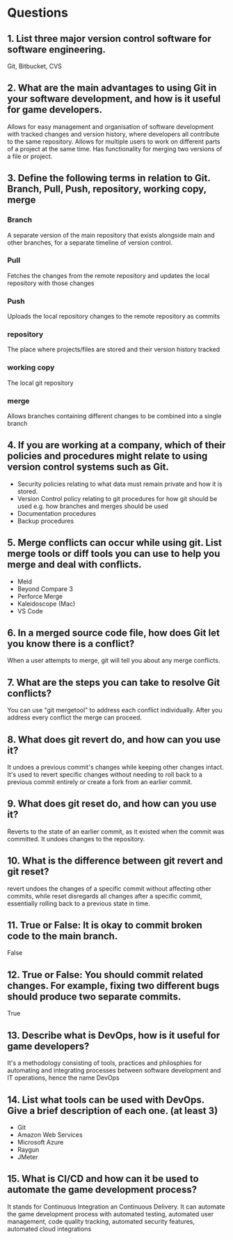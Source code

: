 # Questions
## 1.	List three major version control software for software engineering.
Git, Bitbucket, CVS
## 2.	What are the main advantages to using Git in your software development, and how is it useful for game developers.
Allows for easy management and organisation of software development with tracked changes and version history, where developers all contribute to the same repository. Allows for multiple users to work on different parts of a project at the same time. Has functionality for merging two versions of a file or project.
## 3.	Define the following terms in relation to Git. Branch, Pull, Push, repository, working copy, merge
### Branch
A separate version of the main repository that exists alongside main and other branches, for a separate timeline of version control.
### Pull
Fetches the changes from the remote repository and updates the local repository with those changes
### Push
Uploads the local repository changes to the remote repository as commits
### repository
The place where projects/files are stored and their version history tracked
### working copy
The local git repository
### merge
Allows branches containing different changes to be combined into a single branch
## 4.	If you are working at a company, which of their policies and procedures might relate to using version control systems such as Git.
- Security policies relating to what data must remain private and how it is stored.
- Version Control policy relating to git procedures for how git should be used e.g. how branches and merges should be used
- Documentation procedures
- Backup procedures
## 5.	Merge conflicts can occur while using git. List merge tools or diff tools you can use to help you merge and deal with conflicts.
- Meld
- Beyond Compare 3
- Perforce Merge
- Kaleidoscope (Mac)
- VS Code
## 6.	In a merged source code file, how does Git let you know there is a conflict?
When a user attempts to merge, git will tell you about any merge conflicts. 
## 7.	What are the steps you can take to resolve Git conflicts?
You can use "git mergetool" to address each conflict individually.
After you address every conflict the merge can proceed.
## 8.	What does git revert do, and how can you use it?
It undoes a previous commit's changes while keeping other changes intact. It's used to revert specific changes without needing to roll back to a previous commit entirely or create a fork from an earlier commit.
## 9.	What does git reset do, and how can you use it? 
Reverts to the state of an earlier commit, as it existed when the commit was committed. It undoes changes to the repository.
## 10.	What is the difference between git revert and git reset?
revert undoes the changes of a specific commit without affecting other commits, while reset disregards all changes after a specific commit, essentially rolling back to a previous state in time.
## 11.	True or False: It is okay to commit broken code to the main branch.
False
## 12.	True or False: You should commit related changes. For example, fixing two different bugs should produce two separate commits.
True
## 13.	Describe what is DevOps, how is it useful for game developers?
It's a methodology consisting of tools, practices and philosphies for automating and integrating processes between software development and IT operations, hence the name DevOps
## 14.	List what tools can be used with DevOps. Give a brief description of each one. (at least 3)
- Git
- Amazon Web Services
- Microsoft Azure
- Raygun
- JMeter
## 15.	What is CI/CD and how can it be used to automate the game development process?
It stands for Continuous Integration an Continuous Delivery. It can automate the game development process with automated testing, automated user management, code quality tracking, automated security features, automated cloud integrations